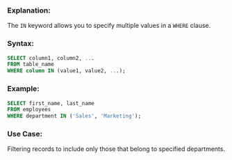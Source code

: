 ### **Explanation:**
The `IN` keyword allows you to specify multiple values in a `WHERE` clause.

### **Syntax:**
```sql
SELECT column1, column2, ...
FROM table_name
WHERE column IN (value1, value2, ...);
```

### **Example:**
```sql
SELECT first_name, last_name
FROM employees
WHERE department IN ('Sales', 'Marketing');
```

### **Use Case:**
Filtering records to include only those that belong to specified departments.